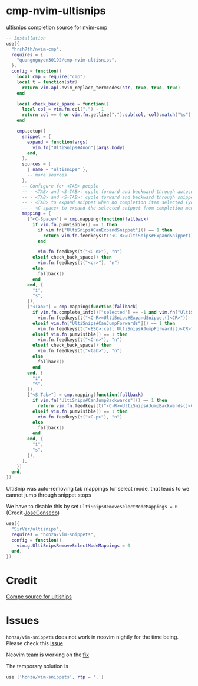 # cmp-nvim-ultisnips

[ultisnips](https://github.com/SirVer/ultisnips) completion source for [nvim-cmp](https://github.com/hrsh7th/nvim-cmp)

```lua
-- Installation
use({
  "hrsh7th/nvim-cmp",
  requires = {
    "quangnguyen30192/cmp-nvim-ultisnips",
  },
  config = function()
    local cmp = require("cmp")
    local t = function(str)
      return vim.api.nvim_replace_termcodes(str, true, true, true)
    end

    local check_back_space = function()
      local col = vim.fn.col(".") - 1
      return col == 0 or vim.fn.getline("."):sub(col, col):match("%s") ~= nil
    end

    cmp.setup({
      snippet = {
        expand = function(args)
          vim.fn["UltiSnips#Anon"](args.body)
        end,
      },
      sources = {
        { name = "ultisnips" },
        -- more sources
      },
      -- Configure for <TAB> people
      -- - <TAB> and <S-TAB>: cycle forward and backward through autocompletion items
      -- - <TAB> and <S-TAB>: cycle forward and backward through snippets tabstops and placeholders
      -- - <TAB> to expand snippet when no completion item selected (you don't need to select the snippet from completion item to expand)
      -- - <C-space> to expand the selected snippet from completion menu
      mapping = {
        ["<C-Space>"] = cmp.mapping(function(fallback)
          if vim.fn.pumvisible() == 1 then
            if vim.fn["UltiSnips#CanExpandSnippet"]() == 1 then
              return vim.fn.feedkeys(t("<C-R>=UltiSnips#ExpandSnippet()<CR>"))
            end

            vim.fn.feedkeys(t("<C-n>"), "n")
          elseif check_back_space() then
            vim.fn.feedkeys(t("<cr>"), "n")
          else
            fallback()
          end
        end, {
          "i",
          "s",
        }),
        ["<Tab>"] = cmp.mapping(function(fallback)
          if vim.fn.complete_info()["selected"] == -1 and vim.fn["UltiSnips#CanExpandSnippet"]() == 1 then
            vim.fn.feedkeys(t("<C-R>=UltiSnips#ExpandSnippet()<CR>"))
          elseif vim.fn["UltiSnips#CanJumpForwards"]() == 1 then
            vim.fn.feedkeys(t("<ESC>:call UltiSnips#JumpForwards()<CR>"))
          elseif vim.fn.pumvisible() == 1 then
            vim.fn.feedkeys(t("<C-n>"), "n")
          elseif check_back_space() then
            vim.fn.feedkeys(t("<tab>"), "n")
          else
            fallback()
          end
        end, {
          "i",
          "s",
        }),
        ["<S-Tab>"] = cmp.mapping(function(fallback)
          if vim.fn["UltiSnips#CanJumpBackwards"]() == 1 then
            return vim.fn.feedkeys(t("<C-R>=UltiSnips#JumpBackwards()<CR>"))
          elseif vim.fn.pumvisible() == 1 then
            vim.fn.feedkeys(t("<C-p>"), "n")
          else
            fallback()
          end
        end, {
          "i",
          "s",
        }),
      },
    })
  end,
})
```

UltiSnip was auto-removing tab mappings for select mode, that leads to we cannot jump through snippet stops

We have to disable this by set `UltiSnipsRemoveSelectModeMappings = 0` (Credit [JoseConseco](https://github.com/quangnguyen30192/cmp-nvim-ultisnips/issues/5))
```lua
use({
  "SirVer/ultisnips",
  requires = "honza/vim-snippets",
  config = function()
    vim.g.UltiSnipsRemoveSelectModeMappings = 0
  end,
})
```

# Credit
[Compe source for ultisnips](https://github.com/hrsh7th/nvim-compe/blob/master/lua/compe_ultisnips/init.lua)

# Issues
`honza/vim-snippets` does not work in neovim nightly for the time being. Please check this [issue](https://github.com/quangnguyen30192/cmp-nvim-ultisnips/issues/9)

Neovim team is working on the [fix](https://github.com/neovim/neovim/pull/15632)

The temporary solution is
```lua
use {'honza/vim-snippets', rtp = '.'}
```
